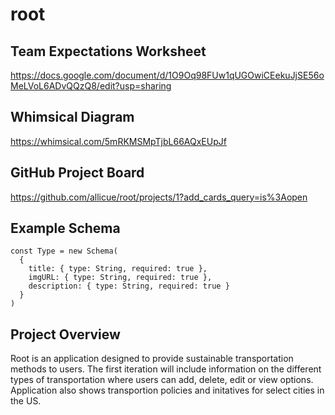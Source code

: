 # root

## Team Expectations Worksheet
https://docs.google.com/document/d/1O9Oq98FUw1qUGOwiCEekuJjSE56oMeLVoL6ADvQQzQ8/edit?usp=sharing

## Whimsical Diagram
https://whimsical.com/5mRKMSMpTjbL66AQxEUpJf

## GitHub Project Board
https://github.com/allicue/root/projects/1?add_cards_query=is%3Aopen

## Example Schema
```
const Type = new Schema(
  {
    title: { type: String, required: true },
    imgURL: { type: String, required: true },
    description: { type: String, required: true }
  }
)
```

## Project Overview
Root is an application designed to provide sustainable transportation methods to users. The first iteration will include information on the different types of transportation where users can add, delete, edit or view options. Application also shows transportion policies and initatives for select cities in the US.
